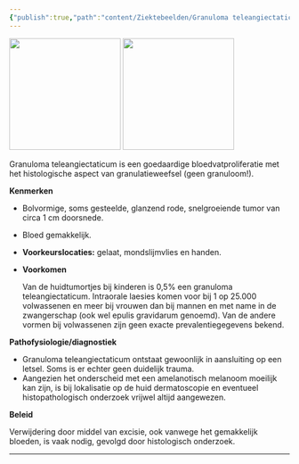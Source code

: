 ```yaml
---
{"publish":true,"path":"content/Ziektebeelden/Granuloma teleangiectaticum (pyogenicum).md","permalink":"/content/ziektebeelden/granuloma-teleangiectaticum-pyogenicum/","title":"Granuloma teleangiectaticum (pyogenicum)","tags":["Dermatologie/Huidtumoren","Ziektebeeld"]}
---
```




<img width="200px" src="https://i.imgur.com/xKy3Rsv.png"></img>
<img width="200px" src="https://i.imgur.com/6Y04Sbb.png"></img>


Granuloma teleangiectaticum is een goedaardige bloedvatproliferatie met het histologische aspect van granulatieweefsel (geen granuloom!).

**Kenmerken**

- Bolvormige, soms gesteelde, glanzend rode, snelgroeiende tumor van circa 1 cm doorsnede.
- Bloed gemakkelijk.
- **Voorkeurslocaties:** gelaat, mondslijmvlies en handen.
- **Voorkomen**
    
    Van de huidtumortjes bij kinderen is 0,5% een granuloma teleangiectaticum. Intraorale laesies komen voor bij 1 op 25.000 volwassenen en meer bij vrouwen dan bij mannen en met name in de zwangerschap (ook wel epulis gravidarum genoemd). Van de andere vormen bij volwassenen zijn geen exacte prevalentiegegevens bekend.
    

**Pathofysiologie/diagnostiek**

- Granuloma teleangiectaticum ontstaat gewoonlijk in aansluiting op een letsel. Soms is er echter geen duidelijk trauma.
- Aangezien het onderscheid met een amelanotisch melanoom moeilijk kan zijn, is bij lokalisatie op de huid dermatoscopie en eventueel histopathologisch onderzoek vrijwel altijd aangewezen.

**Beleid**

Verwijdering door middel van excisie, ook vanwege het gemakkelijk bloeden, is vaak nodig, gevolgd door histologisch onderzoek.

---